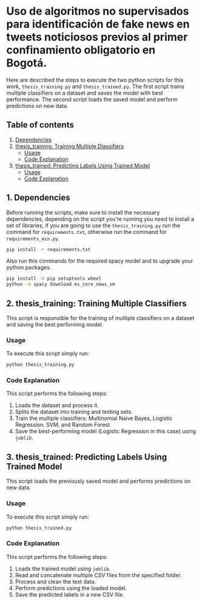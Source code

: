 # Uso de algoritmos no supervisados para identificación de fake news en tweets noticiosos previos al primer confinamiento obligatorio en Bogotá.

Here are described the steps to execute the two python scripts for this work, `thesis_training.py` and `thesis_trained.py`. The first script trains multiple classifiers on a dataset and saves the model with best performance. The second script loads the saved model and perform predictions on new data.

## Table of contents
1. [Dependencies](#dependencies)
2. [thesis_training: Training Multiple Dlassifiers](#thesis_training)
    - [Usage](#thesis_training_usage)
    - [Code Explanation](#thesis_training_code_explanation)
3. [thesis_trained: Predicting Labels Using Trained Model](#thesis_trained)
    - [Usage](#thesis_trained_usage)
    - [Code Explanation](#thesis_trained_code_explanation)

## 1. Dependencies <a name="dependencies"></a>

Before running the scripts, make sure to install the necessary dependencies, depending on the script you're running you need to install a set of libraries, if you are going to use the `thesis_training.py` run the command for `requirements.txt`, otherwise run the command for `requirements_min.py`.
```bash
pip install -r requirements.txt
```
Also run this commands for the required spacy model and to upgrade your python packages.
```bash
pip install -U pip setuptools wheel
python -m spacy download es_core_news_sm
```

## 2. thesis_training: Training Multiple Classifiers <a name="thesis_training"></a>

This script is responsible for the training of multiple classifiers on a dataset and saving the best performing model.

### Usage <a name="thesis_training_usage"></a>

To execute this script simply run:
```bash
python thesis_training.py
```

### Code Explanation <a name="thesis_training_code_explanation"></a>

This script performs the following steps:
1. Loads the dataset and process it.
2. Splits the dataset into training and testing sets.
3. Train the multiple classifiers: Multinomial Naive Bayes, Logistic Regression, SVM, and Random Forest
4. Save the best-performing model (Logistic Regression in this case) using `joblib`.

## 3. thesis_trained: Predicting Labels Using Trained Model <a name="thesis_trained"></a>

This script loads the previously saved model and performs predictions on new data.

### Usage <a name="thesis_trained_usage"></a>

To execute this script simply run:
```bash
python thesis_trained.py
```

### Code Explanation <a name="thesis_trained_code_explanation"></a>

This script performs the following steps:
1. Loads the trained model using `joblib`.
2. Read and concatenate multiple CSV files from the specified folder.
3. Process and clean the text data.
4. Perform predictions using the loaded model.
5. Save the predicted labels in a new CSV file.